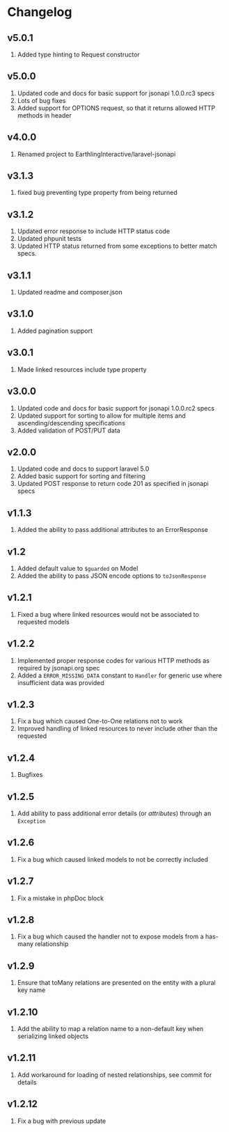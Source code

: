 Changelog
=========

v5.0.1
------

 1. Added type hinting to Request constructor

v5.0.0
------

 1. Updated code and docs for basic support for jsonapi 1.0.0.rc3 specs
 2. Lots of bug fixes
 3. Added support for OPTIONS request, so that it returns allowed HTTP methods in header

v4.0.0
------

 1. Renamed project to EarthlingInteractive/laravel-jsonapi


v3.1.3
------

 1. fixed bug preventing type property from being returned



v3.1.2
------

 1. Updated error response to include HTTP status code
 2. Updated phpunit tests
 3. Updated HTTP status returned from some exceptions to better match specs.

v3.1.1
------

 1. Updated readme and composer.json

v3.1.0
------

 1. Added pagination support

v3.0.1
------

 1. Made linked resources include type property

v3.0.0
------

 1. Updated code and docs for basic support for jsonapi 1.0.0.rc2 specs
 2. Updated support for sorting to allow for multiple items and ascending/descending specifications
 3. Added validation of POST/PUT data

v2.0.0
------

 1. Updated code and docs to support laravel 5.0
 2. Added basic support for sorting and filtering
 3. Updated POST response to return code 201 as specified in jsonapi specs

v1.1.3
------

 1. Added the ability to pass additional attributes to an ErrorResponse

v1.2
----

 1. Added default value to `$guarded` on Model
 2. Added the ability to pass JSON encode options to `toJsonResponse`

v1.2.1
------

 1. Fixed a bug where linked resources would not be associated to requested models

v1.2.2
------

 1. Implemented proper response codes for various HTTP methods as required by jsonapi.org spec
 2. Added a `ERROR_MISSING_DATA` constant to `Handler` for generic use where insufficient data was provided

v1.2.3
------

 1. Fix a bug which caused One-to-One relations not to work
 2. Improved handling of linked resources to never include other than the requested

v1.2.4
------

 1. Bugfixes

v1.2.5
------

 1. Add ability to pass additional error details (or *attributes*) through an `Exception`

v1.2.6
------

 1. Fix a bug which caused linked models to not be correctly included

v1.2.7
------

 1. Fix a mistake in phpDoc block

v1.2.8
------

 1. Fix a bug which caused the handler not to expose models from a has-many relationship

v1.2.9
------

 1. Ensure that toMany relations are presented on the entity with a plural key name

v1.2.10
-------

 1. Add the ability to map a relation name to a non-default key when serializing linked objects

v1.2.11
-------

 1. Add workaround for loading of nested relationships, see commit for details

v1.2.12
-------

 1. Fix a bug with previous update
